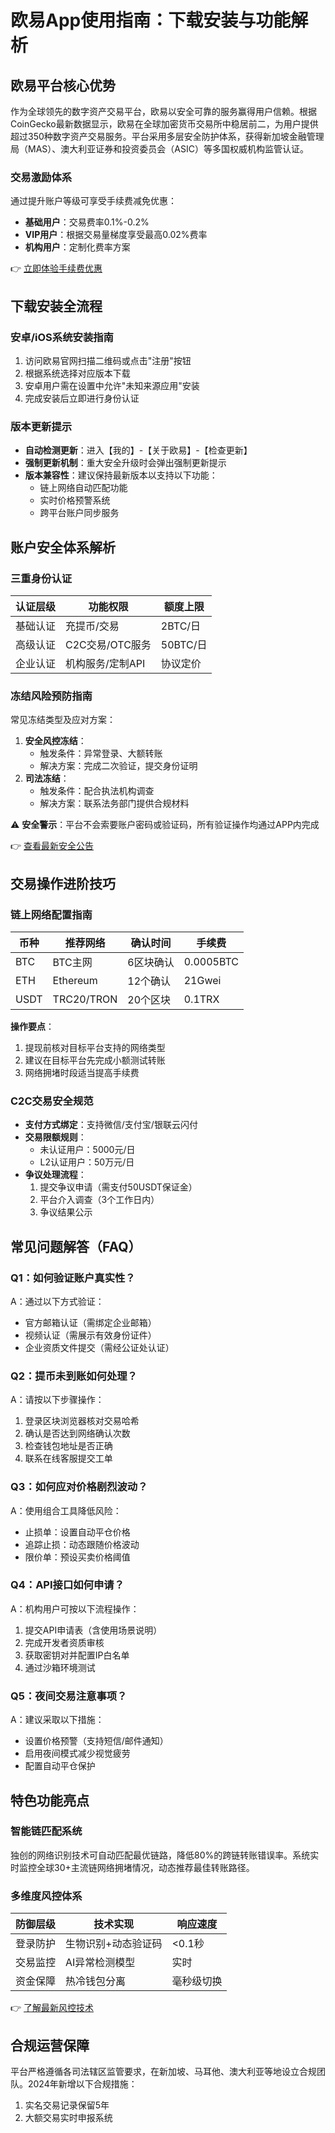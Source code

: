 # 欧易App使用指南：下载安装与功能解析

## 欧易平台核心优势
作为全球领先的数字资产交易平台，欧易以安全可靠的服务赢得用户信赖。根据CoinGecko最新数据显示，欧易在全球加密货币交易所中稳居前二，为用户提供超过350种数字资产交易服务。平台采用多层安全防护体系，获得新加坡金融管理局（MAS）、澳大利亚证券和投资委员会（ASIC）等多国权威机构监管认证。

### 交易激励体系
通过提升账户等级可享受手续费减免优惠：
- **基础用户**：交易费率0.1%-0.2%
- **VIP用户**：根据交易量梯度享受最高0.02%费率
- **机构用户**：定制化费率方案

👉 [立即体验手续费优惠](https://bit.ly/okx_welcome)

## 下载安装全流程

### 安卓/iOS系统安装指南
1. 访问欧易官网扫描二维码或点击"注册"按钮
2. 根据系统选择对应版本下载
3. 安卓用户需在设置中允许"未知来源应用"安装
4. 完成安装后立即进行身份认证

### 版本更新提示
- **自动检测更新**：进入【我的】-【关于欧易】-【检查更新】
- **强制更新机制**：重大安全升级时会弹出强制更新提示
- **版本兼容性**：建议保持最新版本以支持以下功能：
  - 链上网络自动匹配功能
  - 实时价格预警系统
  - 跨平台账户同步服务

## 账户安全体系解析

### 三重身份认证
| 认证层级 | 功能权限 | 额度上限 |
|---------|----------|----------|
| 基础认证 | 充提币/交易 | 2BTC/日 |
| 高级认证 | C2C交易/OTC服务 | 50BTC/日 |
| 企业认证 | 机构服务/定制API | 协议定价 |

### 冻结风险预防指南
常见冻结类型及应对方案：
1. **安全风控冻结**：
   - 触发条件：异常登录、大额转账
   - 解决方案：完成二次验证，提交身份证明
2. **司法冻结**：
   - 触发条件：配合执法机构调查
   - 解决方案：联系法务部门提供合规材料

⚠️ **安全警示**：平台不会索要账户密码或验证码，所有验证操作均通过APP内完成

👉 [查看最新安全公告](https://bit.ly/okx_welcome)

## 交易操作进阶技巧

### 链上网络配置指南
| 币种 | 推荐网络 | 确认时间 | 手续费 |
|------|----------|----------|--------|
| BTC  | BTC主网  | 6区块确认 | 0.0005BTC |
| ETH  | Ethereum | 12个确认 | 21Gwei |
| USDT | TRC20/TRON | 20个区块 | 0.1TRX |

**操作要点**：
1. 提现前核对目标平台支持的网络类型
2. 建议在目标平台先完成小额测试转账
3. 网络拥堵时段适当提高手续费

### C2C交易安全规范
- **支付方式绑定**：支持微信/支付宝/银联云闪付
- **交易限额规则**：
  - 未认证用户：5000元/日
  - L2认证用户：50万元/日
- **争议处理流程**：
  1. 提交争议申请（需支付50USDT保证金）
  2. 平台介入调查（3个工作日内）
  3. 争议结果公示

## 常见问题解答（FAQ）

### Q1：如何验证账户真实性？
A：通过以下方式验证：
- 官方邮箱认证（需绑定企业邮箱）
- 视频认证（需展示有效身份证件）
- 企业资质文件提交（需经公证处认证）

### Q2：提币未到账如何处理？
A：请按以下步骤操作：
1. 登录区块浏览器核对交易哈希
2. 确认是否达到网络确认次数
3. 检查钱包地址是否正确
4. 联系在线客服提交工单

### Q3：如何应对价格剧烈波动？
A：使用组合工具降低风险：
- 止损单：设置自动平仓价格
- 追踪止损：动态跟随价格波动
- 限价单：预设买卖价格阈值

### Q4：API接口如何申请？
A：机构用户可按以下流程操作：
1. 提交API申请表（含使用场景说明）
2. 完成开发者资质审核
3. 获取密钥对并配置IP白名单
4. 通过沙箱环境测试

### Q5：夜间交易注意事项？
A：建议采取以下措施：
- 设置价格预警（支持短信/邮件通知）
- 启用夜间模式减少视觉疲劳
- 配置自动平仓保护

## 特色功能亮点

### 智能链匹配系统
独创的网络识别技术可自动匹配最优链路，降低80%的跨链转账错误率。系统实时监控全球30+主流链网络拥堵情况，动态推荐最佳转账路径。

### 多维度风控体系
| 防御层级 | 技术实现 | 响应速度 |
|---------|----------|----------|
| 登录防护 | 生物识别+动态验证码 | <0.1秒 |
| 交易监控 | AI异常检测模型 | 实时 |
| 资金保障 | 热冷钱包分离 | 毫秒级切换 |

👉 [了解最新风控技术](https://bit.ly/okx_welcome)

## 合规运营保障
平台严格遵循各司法辖区监管要求，在新加坡、马耳他、澳大利亚等地设立合规团队。2024年新增以下合规措施：
1. 实名交易记录保留5年
2. 大额交易实时申报系统